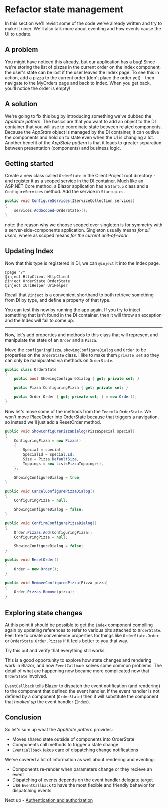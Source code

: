 # Refactor state management

In this section we'll revisit some of the code we've already written and try to make it nicer. We'll also talk more about eventing and how events cause the UI to update.

## A problem

You might have noticed this already, but our application has a bug! Since we're storing the list of pizzas in the current order on the Index component, the user's state can be lost if the user leaves the Index page. To see this in action, add a pizza to the current order (don't place the order yet) - then navigate to the MyOrders page and back to Index. When you get back, you'll notice the order is empty!

## A solution

We're going to fix this bug by introducing something we've dubbed the *AppState pattern*. The basics are that you want to add an object to the DI container that you will use to coordinate state between related components. Because the *AppState* object is managed by the DI container, it can outlive the components and hold on to state even when the UI is changing a lot. Another benefit of the *AppState pattern* is that it leads to greater separation between presentation (components) and business logic. 

## Getting started

Create a new class called `OrderState` in the Client Project root directory - and register it as a scoped service in the DI container. Much like an ASP.NET Core method, a Blazor application has a `Startup` class and a `ConfigureServices` method. Add the service in `Startup.cs`.

```C#
public void ConfigureServices(IServiceCollection services)
{
    services.AddScoped<OrderState>();
}
```

note: the reason why we choose scoped over singleton is for symmetry with a server-side-components application. Singleton usually means *for all users*, where as scoped means *for the current unit-of-work*. 

## Updating Index

Now that this type is registered in DI, we can `@inject` it into the Index page.

```
@page "/"
@inject HttpClient HttpClient
@inject OrderState OrderState
@inject IUriHelper UriHelper
```

Recall that `@inject` is a convenient shorthand to both retrieve something from DI by type, and define a property of that type.

You can test this now by running the app again. If you try to inject something that isn't found in the DI container, then it will throw an exception and the Index will fail to come up.

-------

Now, let's add properties and methods to this class that will represent and manipulate the state of an `Order` and a `Pizza`.

Move the `configuringPizza`, `showingConfigureDialog` and `Order` to be properties on the `OrderState` class. I like to make them `private set` so they can only be manipulated via methods on `OrderState`.

```C#
public class OrderState
{
    public bool ShowingConfigureDialog { get; private set; }

    public Pizza ConfiguringPizza { get; private set; }

    public Order Order { get; private set; } = new Order();
}
```

Now let's move some of the methods from the `Index` to `OrderState`. We won't move PlaceOrder into OrderState because that triggers a navigation, so instead we'll just add a ResetOrder method.

```C#
public void ShowConfigurePizzaDialog(PizzaSpecial special)
{
    ConfiguringPizza = new Pizza()
    {
        Special = special,
        SpecialId = special.Id,
        Size = Pizza.DefaultSize,
        Toppings = new List<PizzaTopping>(),
    };

    ShowingConfigureDialog = true;
}

public void CancelConfigurePizzaDialog()
{
    ConfiguringPizza = null;

    ShowingConfigureDialog = false;
}

public void ConfirmConfigurePizzaDialog()
{
    Order.Pizzas.Add(ConfiguringPizza);
    ConfiguringPizza = null;

    ShowingConfigureDialog = false;
}

public void ResetOrder()
{
    Order = new Order();
}

public void RemoveConfiguredPizza(Pizza pizza)
{
    Order.Pizzas.Remove(pizza);
}
```

## Exploring state changes

At this point it should be possible to get the `Index` component compiling again by updating references to refer to various bits attached to `OrderState`. Feel free to create convenience properties for things like `OrderState.Order` or `OrderState.Order.Pizzas` if it feels better to you that way.

Try this out and verify that everything still works.

This is a good opportunity to explore how state changes and rendering work in Blazor, and how `EventCallback` solves some common problems. The detail of what are happening now became more complicated now that `OrderState` involved.

`EventCallback` tells Blazor to dispatch the event notification (and rendering) to the component that defined the event handler. If the event handler is not defined by a component (`OrderState`) then it will substitute the component that *hooked up* the event handler (`Index`).


## Conclusion

So let's sum up what the *AppState pattern* provides:
- Moves shared state outside of components into OrderState
- Components call methods to trigger a state change
- `EventCallback` takes care of dispatching change notifications

We've covered a lot of information as well about rendering and eventing:
- Components re-render when parameters change or they recieve an event
- Dispatching of events depends on the event handler delegate target
- Use `EventCallback` to have the most flexible and friendly behavior for dispatching events

Next up - [Authentication and authorization](05-authentication-and-authorization.md)

